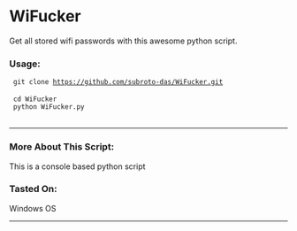 # WiFucker
Get all stored wifi passwords with this awesome python script.


### Usage:
<code> git clone https://github.com/subroto-das/WiFucker.git </code>
<br>
<code> cd WiFucker </code>
<br>
<code> python WiFucker.py </code>
<br>
<hr/>
<h3> More About This Script: </h3>
This is a console based python script
<br>
<h3> Tasted On: </h3>
Windows OS
<hr/>


